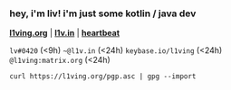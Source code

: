 <h3 align="left">hey, i'm liv! i'm just some kotlin / java dev</h3>

[**l1ving.org**](https://l1ving.org) | [**l1v.in**](https://l1v.in) | [**heartbeat**](https://hb.l1v.in)

`lv#0420` (<9h)
`~@l1v.in` (<24h)
`keybase.io/l1ving` (<24h)
`@l1ving:matrix.org` (<24h)

`curl https://l1ving.org/pgp.asc | gpg --import`
